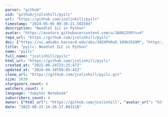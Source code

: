 ```yaml
---
parser: "github"
uid: "github/jcolinhill/pyilc"
url: "https://github.com/jcolinhill/pyilc"
timestamp: "2024-05-05 00:36:21.502584"
description: "Needlet ILC in Python"
avatar: "https://avatars.githubusercontent.com/u/16061599?v=4"
repo_url: "https://github.com/jcolinhill/pyilc"
doi: ["https://ui.adsabs.harvard.edu/abs/2024PhRvD.109b3528M", "https://ui.adsabs.harvard.edu/abs/2024ascl.soft04017M/abstract"]
title: "pyilc: Needlet ILC in Python"
name: "pyilc"
full_name: "jcolinhill/pyilc"
html_url: "https://github.com/jcolinhill/pyilc"
created_at: "2022-06-24T23:25:47Z"
updated_at: "2024-04-30T09:05:45Z"
clone_url: "https://github.com/jcolinhill/pyilc.git"
size: 3630
stargazers_count: 4
watchers_count: 4
language: "Jupyter Notebook"
subscribers_count: 4
owner: {"html_url": "https://github.com/jcolinhill", "avatar_url": "https://avatars.githubusercontent.com/u/16061599?v=4", "login": "jcolinhill", "type": "User"}
date: "2025-08-23 14:26:17.083118"
---
```

